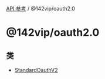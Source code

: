 [API 参考](../wiki/Home) / @142vip/oauth2.0

# @142vip/oauth2.0

## 类

- [StandardOauthV2](../wiki/@142vip.oauth2.0.%E7%B1%BB.StandardOauthV2)
